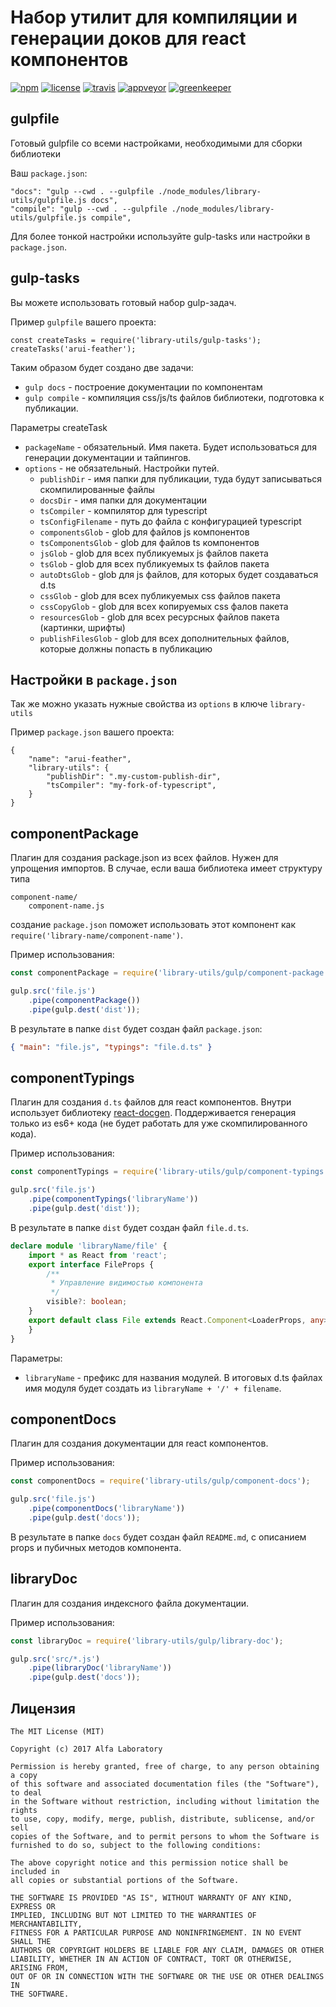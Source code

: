 Набор утилит для компиляции и генерации доков для react компонентов
===================================================================

[![npm][npm-img]][npm]
[![license][license-img]][license]
[![travis][travis-img]][travis]
[![appveyor][appveyor-img]][appveyor]
[![greenkeeper][greenkeeper-img]][greenkeeper]

[appveyor]:        https://ci.appveyor.com/project/teryaew/library-utils
[appveyor-img]:    https://img.shields.io/appveyor/ci/teryaew/library-utils/master.svg?label=win
[greenkeeper]:     https://greenkeeper.io
[greenkeeper-img]: https://badges.greenkeeper.io/alfa-laboratory/library-utils.svg
[license]:         https://opensource.org/licenses/MIT
[license-img]:     https://img.shields.io/badge/License-MIT-brightgreen.svg
[npm-img]:         https://img.shields.io/npm/v/library-utils.svg
[npm]:             https://www.npmjs.org/package/library-utils
[travis]:          https://travis-ci.org/alfa-laboratory/library-utils?branch=master
[travis-img]:      https://img.shields.io/travis/alfa-laboratory/library-utils/master.svg?label=unix

gulpfile
--------
Готовый gulpfile со всеми настройками, необходимыми для сборки библиотеки

Ваш `package.json`:
```
"docs": "gulp --cwd . --gulpfile ./node_modules/library-utils/gulpfile.js docs",
"compile": "gulp --cwd . --gulpfile ./node_modules/library-utils/gulpfile.js compile",
```

Для более тонкой настройки используйте gulp-tasks или настройки в `package.json`.

gulp-tasks
----------

Вы можете использовать готовый набор gulp-задач.

Пример `gulpfile` вашего проекта:
```
const createTasks = require('library-utils/gulp-tasks');
createTasks('arui-feather');
```

Таким образом будет создано две задачи:

* `gulp docs` - построение документации по компонентам
* `gulp compile` - компиляция css/js/ts файлов библиотеки, подготовка к публикации.

Параметры createTask

* `packageName` - обязательный. Имя пакета. Будет использоваться для генерации документации и тайпингов.
* `options` - не обязательный. Настройки путей.
  * `publishDir` - имя папки для публикации, туда будут записываться скомпилированные файлы
  * `docsDir` - имя папки для документации
  * `tsCompiler` - компилятор для typescript
  * `tsConfigFilename` - путь до файла с конфигурацией typescript
  * `componentsGlob` - glob для файлов js компонентов
  * `tsComponentsGlob` - glob для файлов ts компонентов
  * `jsGlob` - glob для всех публикуемых js файлов пакета
  * `tsGlob` - glob для всех публикуемых ts файлов пакета
  * `autoDtsGlob` - glob для js файлов, для которых будет создаваться d.ts
  * `cssGlob` - glob для всех публикуемых css файлов пакета
  * `cssCopyGlob` - glob для всех копируемых css фалов пакета
  * `resourcesGlob` - glob для всех ресурсных файлов пакета (картинки, шрифты)
  * `publishFilesGlob` - glob для всех дополнительных файлов, которые должны попасть в публикацию

Настройки в `package.json`
----------------

Так же можно указать нужные свойства из `options` в ключе `library-utils`

Пример `package.json` вашего проекта:
```
{
    "name": "arui-feather",
    "library-utils": {
        "publishDir": ".my-custom-publish-dir",
        "tsCompiler": "my-fork-of-typescript",
    }
}
```

componentPackage
----------------

Плагин для создания package.json из всех файлов. Нужен для упрощения импортов. В случае, если ваша библиотека имеет
структуру типа

```
component-name/
    component-name.js
```

создание `package.json` поможет использовать этот компонент как `require('library-name/component-name')`.

Пример использования:

```js
const componentPackage = require('library-utils/gulp/component-package');

gulp.src('file.js')
    .pipe(componentPackage())
    .pipe(gulp.dest('dist'));
```

В результате в папке `dist` будет создан файл `package.json`:

```json
{ "main": "file.js", "typings": "file.d.ts" }
```

componentTypings
----------------

Плагин для создания `d.ts` файлов для react компонентов. Внутри использует библиотеку
[react-docgen](https://github.com/reactjs/react-docgen).
Поддерживается генерация только из es6+ кода (не будет работать для уже скомпилированного кода).

Пример использования:

```js
const componentTypings = require('library-utils/gulp/component-typings');

gulp.src('file.js')
    .pipe(componentTypings('libraryName'))
    .pipe(gulp.dest('dist'));
```

В результате в папке `dist` будет создан файл `file.d.ts`.

```ts
declare module 'libraryName/file' {
    import * as React from 'react';
    export interface FileProps {
        /**
         * Управление видимостью компонента
         */
        visible?: boolean;
    }
    export default class File extends React.Component<LoaderProps, any>{
    }
}
```

Параметры:

- `libraryName` - префикс для названия модулей. В итоговых d.ts файлах имя модуля будет создать из
`libraryName + '/' + filename`.

componentDocs
-------------

Плагин для создания документации для react компонентов.

Пример использования:

```js
const componentDocs = require('library-utils/gulp/component-docs');

gulp.src('file.js')
    .pipe(componentDocs('libraryName'))
    .pipe(gulp.dest('docs'));
```

В результате в папке `docs` будет создан файл `README.md`, с описанием props и пубичных методов компонента.

libraryDoc
----------

Плагин для создания индексного файла документации.

Пример использования:

```js
const libraryDoc = require('library-utils/gulp/library-doc');

gulp.src('src/*.js')
    .pipe(libraryDoc('libraryName'))
    .pipe(gulp.dest('docs'));
```

Лицензия
--------

```
The MIT License (MIT)

Copyright (c) 2017 Alfa Laboratory

Permission is hereby granted, free of charge, to any person obtaining a copy
of this software and associated documentation files (the "Software"), to deal
in the Software without restriction, including without limitation the rights
to use, copy, modify, merge, publish, distribute, sublicense, and/or sell
copies of the Software, and to permit persons to whom the Software is
furnished to do so, subject to the following conditions:

The above copyright notice and this permission notice shall be included in
all copies or substantial portions of the Software.

THE SOFTWARE IS PROVIDED "AS IS", WITHOUT WARRANTY OF ANY KIND, EXPRESS OR
IMPLIED, INCLUDING BUT NOT LIMITED TO THE WARRANTIES OF MERCHANTABILITY,
FITNESS FOR A PARTICULAR PURPOSE AND NONINFRINGEMENT. IN NO EVENT SHALL THE
AUTHORS OR COPYRIGHT HOLDERS BE LIABLE FOR ANY CLAIM, DAMAGES OR OTHER
LIABILITY, WHETHER IN AN ACTION OF CONTRACT, TORT OR OTHERWISE, ARISING FROM,
OUT OF OR IN CONNECTION WITH THE SOFTWARE OR THE USE OR OTHER DEALINGS IN
THE SOFTWARE.
```
